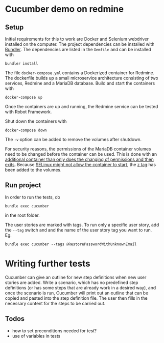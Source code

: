 # Cucumber demo on redmine

## Setup

Initial requirements for this to work are Docker and Selenium webdriver installed on the computer. The project dependencies can be installed with [Bundler](https://bundler.io/). The dependencies are listed in the `Gemfile` and can be installed with

    bundler install

The file `docker-compose.yml` contains a Dockerized container for Redmine. The dockerfile builds up a small microservice architecture consisting of two services, Redmine and a MariaDB database. Build and start the containers with

    docker-compose up

Once the containers are up and running, the Redmine service can be tested with Robot Framework.

Shut down the containers with

    docker-compose down

The `-v` option can be added to remove the volumes after shutdown.

For security reasons, the permissions of the MariaDB container volumes need to be changed before the container can be used. This is done with an [additional container than only does the changing of permissions and then exits](https://github.com/bitnami/bitnami-docker-mariadb/issues/136#issuecomment-354644226). Because [SELinux might not allow the container to start](https://github.com/tomav/docker-mailserver/issues/753), the [z tag](https://docs.docker.com/storage/bind-mounts/#configure-mount-consistency-for-macos) has been added to the volumes.


## Run project

In order to run the tests, do

    bundle exec cucumber

in the root folder.

The user stories are marked with tags. To run only a specific user story, add the `--tag` switch and and the name of the user story tag you want to run. Eg.

    bundle exec cucumber --tags @RestorePasswordWithUnknownEmail


# Writing further tests

Cucumber can give an outline for new step definitions when new user stories are added. Write a scenario, which has no predefined step definitions (or has some steps that are already work in a desired way), and once the scenario is run, Cucumber will print out an outline that can be copied and pasted into the step definition file. The user then fills in the necessary content for the steps to be carried out.


## Todos
- how to set preconditions needed for test?
- use of variables in tests
